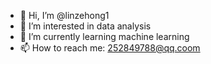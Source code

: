 - 👋 Hi, I’m @linzehong1
- 👀 I’m interested in data analysis
- 🌱 I’m currently learning machine learning
- 📫 How to reach me: 252849788@qq.coom

<!---
linzehong1/linzehong1 is a ✨ special ✨ repository because its `README.md` (this file) appears on your GitHub profile.
You can click the Preview link to take a look at your changes.
--->
